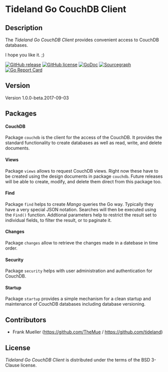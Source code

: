 # Tideland Go CouchDB Client

## Description

The *Tideland Go CouchDB Client* provides convenient access to CouchDB
databases.

I hope you like it. ;)

[![GitHub release](https://img.shields.io/github/release/tideland/gocouch.svg)](https://github.com/tideland/gocouch)
[![GitHub license](https://img.shields.io/badge/license-New%20BSD-blue.svg)](https://raw.githubusercontent.com/tideland/gocouch/master/LICENSE)
[![GoDoc](https://godoc.org/github.com/tideland/gocouch?status.svg)](https://godoc.org/github.com/tideland/gocouch)
[![Sourcegraph](https://sourcegraph.com/github.com/tideland/gocouch/-/badge.svg)](https://sourcegraph.com/github.com/tideland/gocouch?badge)
[![Go Report Card](https://goreportcard.com/badge/github.com/tideland/gocouch)](https://goreportcard.com/report/github.com/tideland/gocouch)

## Version

Version 1.0.0-beta.2017-09-03

## Packages

#### CouchDB

Package `couchdb` is the client for the access of the CouchDB. It provides the
standard functionality to create databases as well as read, write, and delete
documents.

#### Views

Package `views` allows to request CouchDB views. Right now these have to be
created using the design documents in package `couchdb`. Future releases will
be able to create, modify, and delete them direct from this package too.

#### Find

Package `find` helps to create *Mango* queries the Go way. Typically they have
a very special JSON notation. Searches will then be executed using the `Find()`
function. Addtional parameters help to restrict the result set to individual
fields, to filter the result, or to paginate it.

#### Changes

Package `changes` allow to retrieve the changes made in a datebase in time order.

#### Security

Package `security` helps with user administration and authentication for CouchDB.

#### Startup

Package `startup` provides a simple mechanism for a clean startup and maintenance
of CouchDB databases including database versioning.

## Contributors

- Frank Mueller (https://github.com/TheMue / https://github.com/tideland)

## License

*Tideland Go CouchDB Client* is distributed under the terms of the BSD 3-Clause license.
